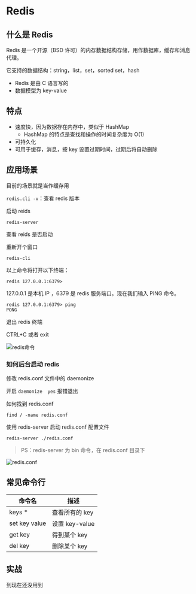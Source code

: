 # Redis

## 什么是 Redis

Redis 是一个开源（BSD 许可）的内存数据结构存储，用作数据库，缓存和消息代理。

它支持的数据结构：string，list，set，sorted set，hash

-   Redis 是由 C 语言写的
-   数据模型为 key-value

## 特点

-   速度快，因为数据存在内存中，类似于 HashMap
    -   HashMap 的特点是查找和操作的时间复杂度为 O(1)
-   可持久化
-   可用于缓存，消息，按 key 设置过期时间，过期后将自动删除

## 应用场景

目前的场景就是当作缓存用



`redis.cli -v`：查看 redis 版本





启动 reids

```shell
redis-server
```

查看 reids 是否启动

重新开个窗口

```shell
redis-cli
```

以上命令将打开以下终端：

```shell
redis 127.0.0.1:6379>
```

127.0.0.1 是本机 IP ，6379 是 redis 服务端口。现在我们输入 PING 命令。

```shell
redis 127.0.0.1:6379> ping
PONG
```

退出 redis 终端

CTRL+C 或者 exit

![redis命令](https://s2.loli.net/2022/09/26/UzI9sCcKW3ERO1p.png)

### 如何后台启动 redis

修改 redis.conf 文件中的 daemonize 

开启 `daemonize  yes` 报错退出

如何找到 redis.conf

```shell
find / -name redis.conf
```

使用 redis-server 启动 redis.conf 配置文件

```shell
redis-server ./redis.conf
```

> PS：redis-server 为 bin 命令，在 redis.conf 目录下

![redis.conf](https://s2.loli.net/2022/09/26/8gFKCVcT3UqG5H4.png)



## 常见命令行

| 命令名        | 描述           |
| ------------- | -------------- |
| keys \*       | 查看所有的 key |
| set key value | 设置 key-value |
| get key       | 得到某个 key   |
| del key       | 删除某个 key   |

## 实战

到现在还没用到
